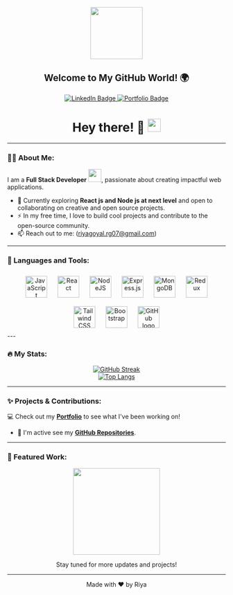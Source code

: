<!-- 👋 Hi, I’m Riya
- 👀 I’m interested in full stack development and contribute in open source project
- 🌱 I’m currently learning Node Js and React Js at next level
- 💞️ I’m looking to collaborate on open source projects and at production level projects
- 📫 How to reach me riyagoyal.rg07@gmail.com
- 😄 Pronouns: She/her
--->

<!---
Riya-0704/Riya-0704 is a ✨ special ✨ repository because its `README.md` (this file) appears on your GitHub profile.
You can click the Preview link to take a look at your changes.
--->


<div id="header" align="center">
  <img src="https://media.giphy.com/media/M9gbBd9nbDrOTu1Mqx/giphy.gif" width="120"/>
  <h2>Welcome to My GitHub World! 🌍</h2>
</div>

<div id="badges" align="center">
  <a href="https://www.linkedin.com/in/riya0704" target="_blank">
    <img src="https://img.shields.io/badge/LinkedIn-blue?style=for-the-badge&logo=linkedin&logoColor=white" alt="LinkedIn Badge"/>
  </a>
  <a href="https://portfolio-smoky-seven-46.vercel.app/" target="_blank">
    <img src="https://img.shields.io/badge/Portfolio-orange?style=for-the-badge&logo=firefox&logoColor=white" alt="Portfolio Badge"/>
  </a>
</div>
<div align="center">
  <img src="https://komarev.com/ghpvc/?username=Riya-0704&style=flat-square&color=blue" alt=""/>
</div>

<h1 align="center">
  Hey there! 👋
  <img src="https://media.giphy.com/media/hvRJCLFzcasrR4ia7z/giphy.gif" width="30px"/>
</h1>


---

### 👨‍💻 About Me:

I am a **Full Stack Developer** <img src="https://media.giphy.com/media/WUlplcMpOCEmTGBtBW/giphy.gif" width="30">, passionate about creating impactful web applications.

- 🌱 Currently exploring **React js and Node js at next level** and open to collaborating on creative and open source projects.
- ⚡ In my free time, I love to build cool projects and contribute to the open-source community.
- 📫 Reach out to me: (riyagoyal.rg07@gmail.com)

---

### 🔧 Languages and Tools:

<div align="center">
  <img src="https://cdn.jsdelivr.net/npm/devicon@latest/icons/javascript/javascript-original.svg" title="JavaScript" alt="JavaScript" width="50" height="50" style="margin: 10px;"/>
  <img src="https://cdn.jsdelivr.net/npm/devicon@latest/icons/react/react-original-wordmark.svg" title="React" alt="React" width="50" height="50" style="margin: 10px;"/>
  <img src="https://cdn.jsdelivr.net/npm/devicon@latest/icons/nodejs/nodejs-original-wordmark.svg" title="NodeJS" alt="NodeJS" width="50" height="50" style="margin: 10px;"/>
  <img src="https://img.shields.io/badge/Express.js-404D59?style=for-the-badge" title="Express.js" alt="Express.js" width="50" height="50" style="margin: 10px;"/>
  <img src="https://cdn.jsdelivr.net/npm/devicon@latest/icons/mongodb/mongodb-original-wordmark.svg" title="MongoDB" alt="MongoDB" width="50" height="50" style="margin: 10px;"/>
 <!-- <img src="https://img.shields.io/badge/Socket.io-black?style=for-the-badge" title="Socket.io" alt="Socket.io" width="50" height="50" style="margin: 10px;"/>
  <img src="https://img.shields.io/badge/OpenAI-412991?style=for-the-badge" title="OpenAI API" alt="OpenAI API" width="50" height="50" style="margin: 10px;"/>-->
  <img src="https://cdn.jsdelivr.net/npm/devicon@latest/icons/redux/redux-original.svg" title="Redux" alt="Redux" width="50" height="50" style="margin: 10px;"/>
  <!--<img src="https://img.shields.io/badge/Zustand-blue?style=for-the-badge" title="Zustand" alt="Zustand" width="50" height="50" style="margin: 10px;"/>
  <img src="https://img.shields.io/badge/DaisyUI-EA4C89?style=for-the-badge" title="DaisyUI" alt="DaisyUI" width="50" height="50" style="margin: 10px;"/> -->
  <img src="https://cdn.jsdelivr.net/npm/devicon@latest/icons/tailwindcss/tailwindcss-plain.svg" title="Tailwind CSS" alt="Tailwind CSS" width="50" height="50" style="margin: 10px;"/>
  <img src="https://cdn.jsdelivr.net/npm/devicon@latest/icons/bootstrap/bootstrap-plain.svg" title="Bootstrap" alt="Bootstrap" width="50" height="50" style="margin: 10px; color🟦"/>
 <!-- <img src="https://img.shields.io/badge/Razorpay-0033A0?style=for-the-badge" title="Razorpay" alt="Razorpay" width="50" height="50" style="margin: 10px;"/>
  <img src="https://img.shields.io/badge/Stripe-008CDD?style=for-the-badge" title="Stripe" alt="Stripe" width="50" height="50" style="margin: 10px;"/>
  <img src="https://cdn.jsdelivr.net/npm/devicon@latest/icons/firebase/firebase-plain-wordmark.svg" title="Firebase" alt="Firebase" width="50" height="50" style="margin: 10px;"/>
  <img src="https://img.shields.io/badge/WebRTC-333333?style=for-the-badge" title="WebRTC" alt="WebRTC" width="50" height="50" style="margin: 10px;"/> -->
  <img src="https://github.githubassets.com/images/modules/logos_page/GitHub-Mark.png" alt="GitHub logo" width="50" height="50" style="margin: 10px;"/>
</div>
---

### 🔥 My Stats:

<div align="center">
  <a href="https://git.io/streak-stats">
    <img src="http://github-readme-streak-stats.herokuapp.com?user=Riya-0704&theme=dark&background=000000" alt="GitHub Streak"/>
  </a>
</div>

<div align="center">
  <a href="https://github.com/Riya-0704/github-readme-stats">
    <img src="https://github-readme-stats.vercel.app/api/top-langs/?username=Riya-0704&layout=compact&theme=vision-friendly-dark" alt="Top Langs"/>
  </a>
</div>

---

### ✨ Projects & Contributions:

💻 Check out my [**Portfolio**](https://portfolio-smoky-seven-46.vercel.app/) to see what I've been working on!
- 🚀 I'm active see my [**GitHub Repositories**](https://github.com/Riya-0704?tab=repositories).

---

### 🌟 Featured Work:

<div align="center">
  <img src="https://media.giphy.com/media/l3vR85PnGsBwu1PFK/giphy.gif" width="200"/>
  <p>Stay tuned for more updates and projects!</p>
</div>

---

<div align="center">
  <p>Made with ❤️ by Riya</p>
</div>
